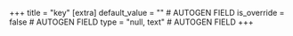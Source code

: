 +++
title = "key"
[extra]
default_value = "" # AUTOGEN FIELD
is_override = false # AUTOGEN FIELD
type = "null, text" # AUTOGEN FIELD
+++